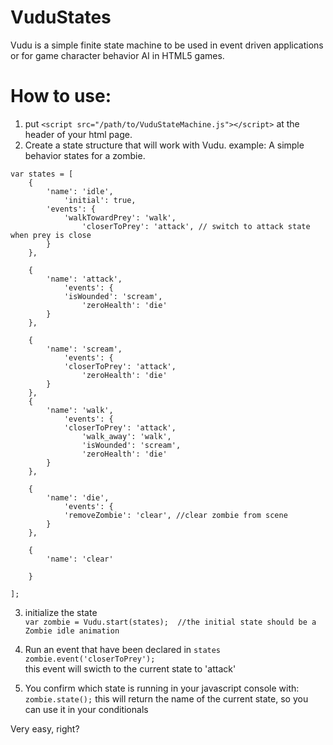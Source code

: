 VuduStates
==========

Vudu is a simple finite state machine to be used in event driven applications or for game character behavior AI in HTML5 games. 


How to use:
============

1. put 
``<script src="/path/to/VuduStateMachine.js"></script>`` at the header of your html page.
2. Create a state structure that will work with Vudu. 
    example: A simple behavior states for a zombie. 
```
var states = [
    {
        'name': 'idle',
            'initial': true,
        'events': {
            'walkTowardPrey': 'walk',
                'closerToPrey': 'attack', // switch to attack state when prey is close
        }
    },

    {
        'name': 'attack',
            'events': {
            'isWounded': 'scream',
                'zeroHealth': 'die'
        }
    },

    {
        'name': 'scream',
            'events': {
            'closerToPrey': 'attack',
                'zeroHealth': 'die'
        }
    }, 
    {
        'name': 'walk',
            'events': {
            'closerToPrey': 'attack',
                'walk_away': 'walk',
                'isWounded': 'scream',
                'zeroHealth': 'die'
        }
    },

    {
        'name': 'die',
            'events': {
            'removeZombie': 'clear', //clear zombie from scene
        }
    },

    {
        'name': 'clear'
         
    }

];

```
3. initialize the state <br />
``var zombie = Vudu.start(states);  //the initial state should be a Zombie idle animation``

4. Run an event that have been declared in ``states`` <br/>
    ``zombie.event('closerToPrey');`` <br />
this event will swicth to the current state to 'attack'

5. You confirm which state is running in your javascript console with: <br />
``zombie.state();`` 
this will return the name of the current state, so you can use it in your conditionals

Very easy, right?
